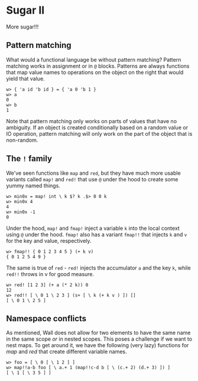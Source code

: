 # Sugar II

More sugar!!!

## Pattern matching

What would a functional language be without pattern matching?  Pattern matching works in assignment or in `@` blocks.  Patterns are always functions that map value names to operations on the object on the right that would yield that value.

```
w> { 'a id 'b id } = { 'a 0 'b 1 }
w> a
0
w> b
1
```

Note that pattern matching only works on parts of values that have no ambiguity.  If an object is created conditionally based on a random value or IO operation, pattern matching will only work on the part of the object that is non-random.

## The `!` family

We've seen functions like `map` and `red`, but they have much more usable variants called `map!` and `red!` that use `@` under the hood to create some yummy named things.

```
w> min0x = map! int \ k $? k .$> 0 0 k
w> min0x 4
4
w> min0x -1
0
```

Under the hood, `map!` and `fmap!` inject a variable `k` into the local context using `@` under the hood.  `fmap!` also has a variant `fmap!!` that injects `k` and `v` for the key and value, respectively.

```
w> fmap!! { 0 1 2 3 4 5 } (+ k v)
{ 0 1 2 5 4 9 }
```

The same is true of `red` - `red!` injects the accumulator `a` and the key `k`, while `red!!` throws in v for good measure.

```
w> red! [1 2 3] (+ a (* 2 k)) 0
12
w> red!! [ \ 0 1 \ 2 3 ] (s+ [ \ k (+ k v ) ]) []
[ \ 0 1 \ 2 5 ]
```

## Namespace conflicts

As mentioned, Wall does not allow for two elements to have the same name in the same scope *or* in nested scopes.  This poses a challenge if we want to nest maps.  To get around it, we have the following (very lazy) functions for *map* and *red* that create different variable names.

```
w> foo = [ \ 0 [ \ 1 2 ] ]
w> map!!a-b foo [ \ a.+ 1 (map!!c-d b [ \ (c.+ 2) (d.+ 3) ]) ]
[ \ 1 [ \ 3 5 ] ]
```